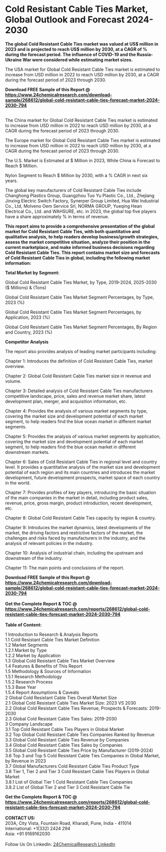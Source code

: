 <h1>Cold Resistant Cable Ties Market, Global Outlook and Forecast 2024-2030</h1><p><strong>The global Cold Resistant Cable Ties market was valued at US$ million in 2023 and is projected to reach US$ million by 2030, at a CAGR of % during the forecast period. The influence of COVID-19 and the Russia-Ukraine War were considered while estimating market sizes.</strong></p><p>
</p><p>The USA market for Global Cold Resistant Cable Ties market is estimated to increase from USD million in 2022 to reach USD million by 2030, at a CAGR during the forecast period of 2023 through 2030.</p><div><b>Download FREE Sample of this Report @ 
            <a href="https://www.24chemicalresearch.com/download-sample/268612/global-cold-resistant-cable-ties-forecast-market-2024-2030-794">
            https://www.24chemicalresearch.com/download-sample/268612/global-cold-resistant-cable-ties-forecast-market-2024-2030-794</a></b></div><br><p>
</p><p>The China market for Global Cold Resistant Cable Ties market is estimated to increase from USD million in 2022 to reach USD million by 2030, at a CAGR during the forecast period of 2023 through 2030.</p><p>
</p><p>The Europe market for Global Cold Resistant Cable Ties market is estimated to increase from USD million in 2022 to reach USD million by 2030, at a CAGR during the forecast period of 2023 through 2030.</p><p>
</p><p>The U.S. Market is Estimated at $ Million in 2023, While China is Forecast to Reach $ Million.</p><p>
Nylon Segment to Reach $ Million by 2030, with a % CAGR in next six years.</p><p>
The global key manufacturers of Cold Resistant Cable Ties include Changhong Plastics Group, Guangzhou Tuo Yu Plastic Co., Ltd., Zhejiang Jinxing Electric Switch Factory, Synerper Group Limited, Hua Wei Industrial Co., Ltd, Molveno Oem Service Srl, NORMA GROUP, Yueqing Hean Electrical Co., Ltd. and WAHSURE, etc. in 2023, the global top five players have a share approximately % in terms of revenue.</p><p>
<strong>This report aims to provide a comprehensive presentation of the global market for Cold Resistant Cable Ties, with both quantitative and qualitative analysis, to help readers develop business/growth strategies, assess the market competitive situation, analyze their position in the current marketplace, and make informed business decisions regarding Cold Resistant Cable Ties. This report contains market size and forecasts of Cold Resistant Cable Ties in global, including the following market information:</strong></p><p>
</p><p>
<strong>Total Market by Segment:</strong></p><p>
Global Cold Resistant Cable Ties Market, by Type, 2019-2024, 2025-2030 ($ Millions) &amp; (Tons)</p><p>
Global Cold Resistant Cable Ties Market Segment Percentages, by Type, 2023 (%)</p><p>
</p><p>
Global Cold Resistant Cable Ties Market Segment Percentages, by Application, 2023 (%)</p><p>
</p><p>
Global Cold Resistant Cable Ties Market Segment Percentages, By Region and Country, 2023 (%)</p><p>
</p><p>
</p><p></p><p>

<strong>Competitor Analysis</strong></p><p>
The report also provides analysis of leading market participants including:</p><p>
</p><p>
</p><p>
Chapter 1: Introduces the definition of Cold Resistant Cable Ties, market overview.</p><p>
Chapter 2: Global Cold Resistant Cable Ties market size in revenue and volume.</p><p>
Chapter 3: Detailed analysis of Cold Resistant Cable Ties manufacturers competitive landscape, price, sales and revenue market share, latest development plan, merger, and acquisition information, etc.</p><p>
Chapter 4: Provides the analysis of various market segments by type, covering the market size and development potential of each market segment, to help readers find the blue ocean market in different market segments.</p><p>
Chapter 5: Provides the analysis of various market segments by application, covering the market size and development potential of each market segment, to help readers find the blue ocean market in different downstream markets.</p><p>
Chapter 6: Sales of Cold Resistant Cable Ties in regional level and country level. It provides a quantitative analysis of the market size and development potential of each region and its main countries and introduces the market development, future development prospects, market space of each country in the world.</p><p>
Chapter 7: Provides profiles of key players, introducing the basic situation of the main companies in the market in detail, including product sales, revenue, price, gross margin, product introduction, recent development, etc.</p><p>
Chapter 8: Global Cold Resistant Cable Ties capacity by region &amp; country.</p><p>
Chapter 9: Introduces the market dynamics, latest developments of the market, the driving factors and restrictive factors of the market, the challenges and risks faced by manufacturers in the industry, and the analysis of relevant policies in the industry.</p><p>
Chapter 10: Analysis of industrial chain, including the upstream and downstream of the industry.</p><p>
Chapter 11: The main points and conclusions of the report.</p><div><b>Download FREE Sample of this Report @ 
            <a href="https://www.24chemicalresearch.com/download-sample/268612/global-cold-resistant-cable-ties-forecast-market-2024-2030-794">
            https://www.24chemicalresearch.com/download-sample/268612/global-cold-resistant-cable-ties-forecast-market-2024-2030-794</a></b></div><br><div><b>Get the Complete Report & TOC @ 
            <a href="https://www.24chemicalresearch.com/reports/268612/global-cold-resistant-cable-ties-forecast-market-2024-2030-794">
            https://www.24chemicalresearch.com/reports/268612/global-cold-resistant-cable-ties-forecast-market-2024-2030-794</a></b></div><br>
            <b>Table of Content:</b><p>1 Introduction to Research & Analysis Reports<br />
    1.1 Cold Resistant Cable Ties Market Definition<br />
    1.2 Market Segments<br />
        1.2.1 Market by Type<br />
        1.2.2 Market by Application<br />
    1.3 Global Cold Resistant Cable Ties Market Overview<br />
    1.4 Features & Benefits of This Report<br />
    1.5 Methodology & Sources of Information<br />
        1.5.1 Research Methodology<br />
        1.5.2 Research Process<br />
        1.5.3 Base Year<br />
        1.5.4 Report Assumptions & Caveats<br />
2 Global Cold Resistant Cable Ties Overall Market Size<br />
    2.1 Global Cold Resistant Cable Ties Market Size: 2023 VS 2030<br />
    2.2 Global Cold Resistant Cable Ties Revenue, Prospects & Forecasts: 2019-2030<br />
    2.3 Global Cold Resistant Cable Ties Sales: 2019-2030<br />
3 Company Landscape<br />
    3.1 Top Cold Resistant Cable Ties Players in Global Market<br />
    3.2 Top Global Cold Resistant Cable Ties Companies Ranked by Revenue<br />
    3.3 Global Cold Resistant Cable Ties Revenue by Companies<br />
    3.4 Global Cold Resistant Cable Ties Sales by Companies<br />
    3.5 Global Cold Resistant Cable Ties Price by Manufacturer (2019-2024)<br />
    3.6 Top 3 and Top 5 Cold Resistant Cable Ties Companies in Global Market, by Revenue in 2023<br />
    3.7 Global Manufacturers Cold Resistant Cable Ties Product Type<br />
    3.8 Tier 1, Tier 2 and Tier 3 Cold Resistant Cable Ties Players in Global Market<br />
        3.8.1 List of Global Tier 1 Cold Resistant Cable Ties Companies<br />
        3.8.2 List of Global Tier 2 and Tier 3 Cold Resistant Cable Tie</p><div><b>Get the Complete Report & TOC @ 
            <a href="https://www.24chemicalresearch.com/reports/268612/global-cold-resistant-cable-ties-forecast-market-2024-2030-794">
            https://www.24chemicalresearch.com/reports/268612/global-cold-resistant-cable-ties-forecast-market-2024-2030-794</a></b></div><br><b>CONTACT US:</b><br>
            203A, City Vista, Fountain Road, Kharadi, Pune, India - 411014<br>
            International: +1(332) 2424 294<br>
            Asia: +91 9169162030 <br><br>
            Follow Us On LinkedIn: <a href="https://www.linkedin.com/company/24chemicalresearch/">24ChemicalResearch LinkedIn</a>